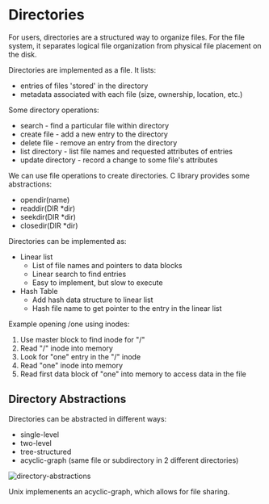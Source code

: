 # Directories
For users, directories are a structured way to organize files. For the file system, it separates logical file organization from physical file placement on the disk.

Directories are implemented as a file. It lists:
* entries of files 'stored' in the directory
* metadata associated with each file (size, ownership, location, etc.)

Some directory operations:
* search - find a particular file within directory
* create file - add a new entry to the directory
* delete file - remove an entry from the directory
* list directory - list file names and requested attributes of entries
* update directory - record a change to some file's attributes

We can use file operations to create directories. C library provides some abstractions:
* opendir(name)
* readdir(DIR *dir)
* seekdir(DIR *dir)
* closedir(DIR *dir)

Directories can be implemented as:
* Linear list
	* List of file names and pointers to data blocks
	* Linear search to find entries
	* Easy to implement, but slow to execute
* Hash Table
	* Add hash data structure to linear list
	* Hash file name to get pointer to the entry in the linear list

Example opening /one using inodes:
1. Use master block to find inode for "/"
2. Read "/" inode into memory
3. Look for "one" entry in the "/" inode
4. Read "one" inode into memory
5. Read first data block of "one" into memory to access data in the file

## Directory Abstractions
Directories can be abstracted in different ways:
* single-level
* two-level
* tree-structured
* acyclic-graph (same file or subdirectory in 2 different directories)

![directory-abstractions](directory-abstractions.png)

Unix implemenents an acyclic-graph, which allows for file sharing.

